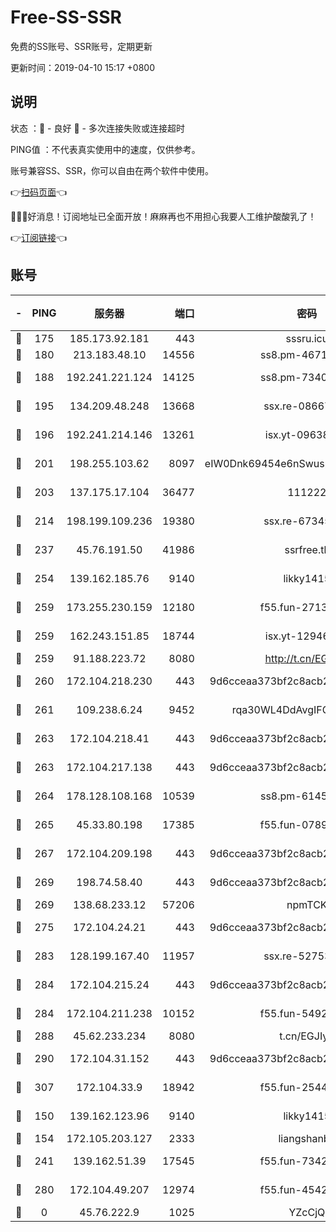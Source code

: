 # Free-SS-SSR

免费的SS账号、SSR账号，定期更新

更新时间：2019-04-10 15:17 +0800

## 说明

状态     ：🙂 - 良好 🙁 - 多次连接失败或连接超时

PING值   ：不代表真实使用中的速度，仅供参考。

账号兼容SS、SSR，你可以自由在两个软件中使用。

👉[扫码页面](https://liesauer.github.io/Free-SS-SSR/)👈

🎉🎉🎉好消息！订阅地址已全面开放！麻麻再也不用担心我要人工维护酸酸乳了！

👉[订阅链接](https://www.liesauer.net/yogurt/subscribe?ACCESS_TOKEN=DAYxR3mMaZAsaqUb)👈

## 账号

|-|PING|服务器|端口|密码|加密方式|区域|
|:----:|:----:|:-----:|-----:|:----:|:----:|:----:|
|🙂|175|185.173.92.181|443|sssru.icu|rc4-md5|RU|
|🙂|180|213.183.48.10|14556|ss8.pm-46715191|rc4-md5|RU|
|🙂|188|192.241.221.124|14125|ss8.pm-73400574|aes-256-cfb|US|
|🙂|195|134.209.48.248|13668|ssx.re-08667439|aes-256-cfb|US|
|🙂|196|192.241.214.146|13261|isx.yt-09638274|aes-256-cfb|US|
|🙂|201|198.255.103.62|8097|eIW0Dnk69454e6nSwuspv9DmS201tQ0D|aes-256-cfb|US|
|🙂|203|137.175.17.104|36477|111222|aes-256-cfb|US|
|🙂|214|198.199.109.236|19380|ssx.re-67345010|aes-256-cfb|US|
|🙂|237|45.76.191.50|41986|ssrfree.tk|aes-256-cfb|SG|
|🙂|254|139.162.185.76|9140|likky1415|aes-256-cfb|DE|
|🙂|259|173.255.230.159|12180|f55.fun-27131097|aes-256-cfb|US|
|🙂|259|162.243.151.85|18744|isx.yt-12946786|aes-256-cfb|US|
|🙂|259|91.188.223.72|8080|http://t.cn/EGJIyrl|rc4-md5|RU|
|🙂|260|172.104.218.230|443|9d6cceaa373bf2c8acb22e60b6a58be6|aes-256-cfb|US|
|🙂|261|109.238.6.24|9452|rqa30WL4DdAvgIFG6Fs3znzTa|aes-256-cfb|FR|
|🙂|263|172.104.218.41|443|9d6cceaa373bf2c8acb22e60b6a58be6|aes-256-cfb|US|
|🙂|263|172.104.217.138|443|9d6cceaa373bf2c8acb22e60b6a58be6|aes-256-cfb|US|
|🙂|264|178.128.108.168|10539|ss8.pm-61451239|aes-256-cfb|SG|
|🙂|265|45.33.80.198|17385|f55.fun-07896387|aes-256-cfb|US|
|🙂|267|172.104.209.198|443|9d6cceaa373bf2c8acb22e60b6a58be6|aes-256-cfb|US|
|🙂|269|198.74.58.40|443|9d6cceaa373bf2c8acb22e60b6a58be6|aes-256-cfb|US|
|🙂|269|138.68.233.12|57206|npmTCK|rc4-md5|US|
|🙂|275|172.104.24.21|443|9d6cceaa373bf2c8acb22e60b6a58be6|aes-256-cfb|US|
|🙂|283|128.199.167.40|11957|ssx.re-52753780|aes-256-cfb|SG|
|🙂|284|172.104.215.24|443|9d6cceaa373bf2c8acb22e60b6a58be6|aes-256-cfb|US|
|🙂|284|172.104.211.238|10152|f55.fun-54923385|aes-256-cfb|US|
|🙂|288|45.62.233.234|8080|t.cn/EGJIyrl|rc4-md5|CA|
|🙂|290|172.104.31.152|443|9d6cceaa373bf2c8acb22e60b6a58be6|aes-256-cfb|US|
|🙂|307|172.104.33.9|18942|f55.fun-25441052|aes-256-cfb|SG|
|🙂|150|139.162.123.96|9140|likky1415|aes-256-cfb|JP|
|🙂|154|172.105.203.127|2333|liangshanbo|chacha20|JP|
|🙂|241|139.162.51.39|17545|f55.fun-73422177|aes-256-cfb|SG|
|🙂|280|172.104.49.207|12974|f55.fun-45425940|aes-256-cfb|SG|
|🙁|0|45.76.222.9|1025|YZcCjQ|rc4-md5|JP|
